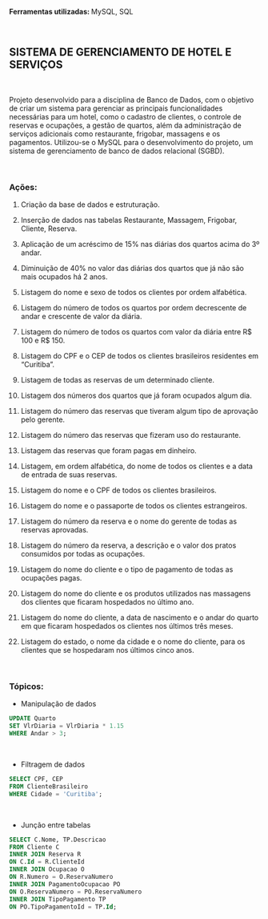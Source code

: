 <strong> Ferramentas utilizadas: </strong> MySQL, SQL

<br> 

## SISTEMA DE GERENCIAMENTO DE HOTEL E SERVIÇOS

<br>

Projeto desenvolvido para a disciplina de Banco de Dados, com o objetivo de criar um sistema para gerenciar as principais funcionalidades necessárias para um hotel, como o cadastro de clientes, o controle de reservas e ocupações, a gestão de quartos, além da administração de serviços adicionais como restaurante, frigobar, massagens e os pagamentos. Utilizou-se o MySQL para o desenvolvimento do projeto, um sistema de gerenciamento de banco de dados relacional (SGBD).

<br>

### Ações:

1. Criação da base de dados e estruturação.

2.  Inserção de dados nas tabelas Restaurante, Massagem, Frigobar, Cliente, Reserva.
   
3. Aplicação de um acréscimo de 15% nas diárias dos quartos acima do 3º andar.
   
4. Diminuição de 40% no valor das diárias dos quartos que já não são mais ocupados há 2 anos.
   
5. Listagem do nome e sexo de todos os clientes por ordem alfabética.
   
6. Listagem do número de todos os quartos por ordem decrescente de andar e crescente de valor da diária.
  
7. Listagem do número de todos os quartos com valor da diária entre R$ 100 e R$ 150.
   
8. Listagem do CPF e o CEP de todos os clientes brasileiros residentes em “Curitiba”.

9. Listagem de todas as reservas de um determinado cliente.

10. Listagem dos números dos quartos que já foram ocupados algum dia.

11. Listagem do número das reservas que tiveram algum tipo de aprovação pelo gerente.

12. Listagem do número das reservas que fizeram uso do restaurante.

13. Listagem das reservas que foram pagas em dinheiro.

14. Listagem, em ordem alfabética, do nome de todos os clientes e a data de entrada de suas reservas.

15. Listagem do nome e o CPF de todos os clientes brasileiros.

16. Listagem do nome e o passaporte de todos os clientes estrangeiros.

17. Listagem do número da reserva e o nome do gerente de todas as reservas aprovadas.

18. Listagem do número da reserva, a descrição e o valor dos pratos consumidos por todas as ocupações.

19. Listagem do nome do cliente e o tipo de pagamento de todas as ocupações pagas.
    
20. Listagem do nome do cliente e os produtos utilizados nas massagens dos clientes que ficaram hospedados no último ano.

21. Listagem do nome do cliente, a data de nascimento e o andar do quarto em que ficaram hospedados os clientes nos últimos três meses.

22. Listagem do estado, o nome da cidade e o nome do cliente, para os clientes que se hospedaram nos últimos cinco anos.

<br>

### Tópicos:

- Manipulação de dados

```sql
UPDATE Quarto
SET VlrDiaria = VlrDiaria * 1.15
WHERE Andar > 3;
```

<br>

- Filtragem de dados

```sql
SELECT CPF, CEP
FROM ClienteBrasileiro
WHERE Cidade = 'Curitiba';
```

<br>

- Junção entre tabelas

```sql
SELECT C.Nome, TP.Descricao
FROM Cliente C
INNER JOIN Reserva R 
ON C.Id = R.ClienteId
INNER JOIN Ocupacao O 
ON R.Numero = O.ReservaNumero
INNER JOIN PagamentoOcupacao PO 
ON O.ReservaNumero = PO.ReservaNumero
INNER JOIN TipoPagamento TP 
ON PO.TipoPagamentoId = TP.Id;
```

<br> <br>


